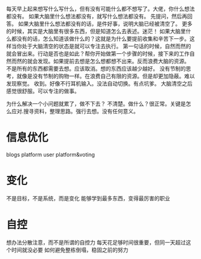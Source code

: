 每天早上起来想写什么写什么，但有没有可能什么都不想写了。大佬，你什么想法都没有。
如果大脑里什么想法都没有，就写什么想法都没有。
先提问，然后再回答。
如果大脑里什么想法都没有的话，是件好事，说明大脑已经被清空了。
更多的时候，其实是大脑里有很多东西，但是知道怎么去表述。迷茫！
如果大脑里什么都没有的话，怎么知道该做什么的？这就是为什么要提前收集和辛苦下一步。这样当你处于大脑清空的状态是就可以专注去执行。
第一句话的时候，自然而然的就会冒出来。行动是否也是如此？帮你开始做第一个步骤的时候，接下来的工作自然而然的就会发现。如果提前去想是怎么想都想不出来。反而浪费大脑的资源。
不是所有的东西都需要去想。应该取消。想的东西应该越少越好。
没有节制的思考，就像是没有节制的购物一样。在浪费自己有限的资源。但是却更加隐蔽。难以发现察觉。
收到。好像不行耳机输入。没法自动切换。有点坑爹。
大脑清空之后感觉很舒服。可以专注的做事。

为什么解决一个小问题就累了，做不下去？
不清楚。做什么？很正常。关键是怎么应对.搜寻资料，整理思路。强行去想。没有任何意义。

# 信息优化
blogs
platform
user platform&voting
# 变化
不是目标，不是系统，而是变化
能够学到最多东西，变得最厉害的职业
# 自控
想办法分散注意，而不是所谓的自控力
每天花足够时间很重要，但同一天超过这个时间就没必要
如何避免整栋倒塌，稳固之前的努力